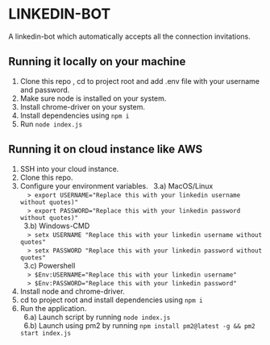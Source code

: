 # LINKEDIN-BOT
A linkedin-bot which automatically accepts all the connection invitations. 

## Running it locally on your machine
1) Clone this repo , cd to project root and add .env file with your username and password.
2) Make sure node is installed on your system.
3) Install chrome-driver on your system.
4) Install dependencies using `npm i`
5) Run `node index.js`

## Running it on cloud instance like AWS
1) SSH into your cloud instance.
2) Clone this repo.
3) Configure your environment variables.
&ensp;3.a) MacOS/Linux <br />
&emsp;`> export USERNAME="Replace this with your linkedin username without quotes)"` <br />
&emsp;`> export PASSWORD="Replace this with your linkedin password without quotes)"` <br />
&ensp;3.b) Windows-CMD <br />
&emsp;`> setx USERNAME "Replace this with your linkedin username without quotes"` <br />
&emsp;`> setx PASSWORD "Replace this with your linkedin password without quotes"` <br />
&ensp;3.c) Powershell <br />
&emsp;`> $Env:USERNAME="Replace this with your linkedin username"` <br />
&emsp;`> $Env:PASSWORD="Replace this with your linkedin password"` <br />
4) Install node and chrome-driver.
5) cd to project root and install dependencies using `npm i`
6) Run the application. <br />
&ensp;6.a) Launch script by running `node index.js` <br />
&ensp;6.b) Launch using pm2 by running `npm install pm2@latest -g && pm2 start index.js` <br />

